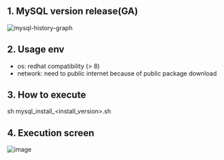 ## 1. MySQL version release(GA)
![mysql-history-graph](https://github.com/khkwon01/MySQL_install/assets/8789421/225dace5-8517-4361-8cae-0d361ce2b1a5)

## 2. Usage env
- os: redhat compatibility (> 8)
- network: need to public internet because of public package download

## 3. How to execute   
sh mysql_install_<install_version>.sh

## 4. Execution screen
![image](https://github.com/khkwon01/MySQL_install/assets/8789421/258cffa5-a1c4-42a1-b474-907a39755d54)
